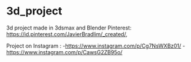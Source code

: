 # 3d_project
3d project made in 3dsmax and Blender 
Pinterest: https://id.pinterest.com/JavierBradlim/_created/,

Project on Instagram : -https://www.instagram.com/p/Cg7NsWXBz01/
                       -https://www.instagram.com/p/CawsG2ZB95o/
